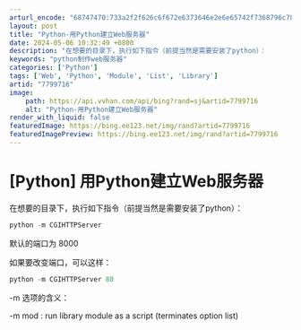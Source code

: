 ```yaml
---
arturl_encode: "68747470:733a2f2f626c6f672e6373646e2e6e65742f7368796c783132:332f61727469636c652f64657461696c732f37373939373136"
layout: post
title: "Python-用Python建立Web服务器"
date: 2024-05-06 10:32:49 +0800
description: "在想要的目录下，执行如下指令（前提当然是需要安装了python）：        python -m"
keywords: "python制作web服务器"
categories: ['Python']
tags: ['Web', 'Python', 'Module', 'List', 'Library']
artid: "7799716"
image:
    path: https://api.vvhan.com/api/bing?rand=sj&artid=7799716
    alt: "Python-用Python建立Web服务器"
render_with_liquid: false
featuredImage: https://bing.ee123.net/img/rand?artid=7799716
featuredImagePreview: https://bing.ee123.net/img/rand?artid=7799716
---
```


# [Python] 用Python建立Web服务器

在想要的目录下，执行如下指令（前提当然是需要安装了python）：

```python
python -m CGIHTTPServer
```

默认的端口为 8000
  
如果要改变端口，可以这样：

```python
python -m CGIHTTPServer 80

```

-m 选项的含义：
  
-m mod : run library module as a script (terminates option list)